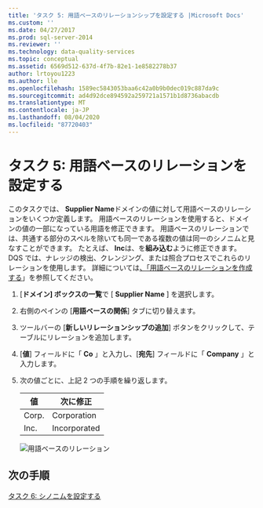 ```yaml
---
title: 'タスク 5: 用語ベースのリレーションシップを設定する |Microsoft Docs'
ms.custom: ''
ms.date: 04/27/2017
ms.prod: sql-server-2014
ms.reviewer: ''
ms.technology: data-quality-services
ms.topic: conceptual
ms.assetid: 6569d512-637d-4f7b-82e1-1e8582278b37
author: lrtoyou1223
ms.author: lle
ms.openlocfilehash: 1589ec5843053baa6c42a0b9b0dec019c887da9c
ms.sourcegitcommit: ad4d92dce894592a259721a1571b1d8736abacdb
ms.translationtype: MT
ms.contentlocale: ja-JP
ms.lasthandoff: 08/04/2020
ms.locfileid: "87720403"
---
```

# <a name="task-5-setting-term-based-relationships"></a>タスク 5: 用語ベースのリレーションを設定する
  このタスクでは、 **Supplier Name**ドメインの値に対して用語ベースのリレーションをいくつか定義します。 用語ベースのリレーションを使用すると、ドメインの値の一部になっている用語を修正できます。 用語ベースのリレーションでは、共通する部分のスペルを除いても同一である複数の値は同一のシノニムと見なすことができます。 たとえば、 **Inc**は、を**組み込む**ように修正できます。 DQS では、ナレッジの検出、クレンジング、または照合プロセスでこれらのリレーションを使用します。 詳細については[、「用語ベースのリレーションを作成する](https://msdn.microsoft.com/library/hh510404.aspx)」を参照してください。  
  
1.  [**ドメイン] ボックスの一覧**で [ **Supplier Name** ] を選択します。  
  
2.  右側のペインの [**用語ベースの関係**] タブに切り替えます。  
  
3.  ツールバーの [**新しいリレーションシップの追加**] ボタンをクリックして、テーブルにリレーションを追加します。  
  
4.  [**値**] フィールドに「 **Co** 」と入力し、[**宛先**] フィールドに「 **Company** 」と入力します。  
  
5.  次の値ごとに、上記 2 つの手順を繰り返します。  
  
    |値|次に修正|  
    |-----------|----------------|  
    |Corp.|Corporation|  
    |Inc.|Incorporated|  
  
     ![用語ベースのリレーション](../../2014/tutorials/media/et-settingtermbasedrelations.jpg "用語ベースのリレーション")  
  
## <a name="next-step"></a>次の手順  
 [タスク 6: シノニムを設定する](../../2014/tutorials/task-6-setting-synonyms.md)  
  
  
